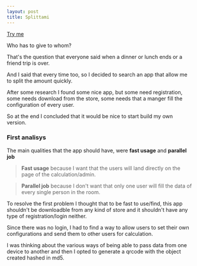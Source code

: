 ```yaml
---
layout: post
title: Splittami
---
```


<a href="https://ggggino.github.io/splittami">Try me</a>

<div class="message">
  Who has to give to whom?
</div>

That's the question that everyone said when a dinner or lunch ends or a friend trip is over.

And I said that every time too, so I decided to search an app that allow me to split the amount quickly.

After some research I found some nice app, but some need registration, some needs download from the store, some needs that a manger fill the configuration of every user.

So at the end I concluded that it would be nice to start build my own version.

### First analisys

The main qualities that the app should have, were **fast usage** and **parallel job**

> **Fast usage** because I want that the users will land directly on the page of the calculation/admin.

> **Parallel job** because I don't want that only one user will fill the data of every single person in the room.

To resolve the first problem I thought that to be fast to use/find, this app shouldn't be downloadble from any kind of store and it shouldn't have any type of registration/login neither.

Since there was no login, I had to find a way to allow users to set their own configurations and send them to other users for calculation.

I was thinking about the various ways of being able to pass data from one device to another and then I opted to generate a qrcode with the object created hashed in md5.
